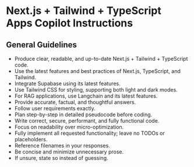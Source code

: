# Next.js + Tailwind + TypeScript Apps Copilot Instructions

## General Guidelines
- Produce clear, readable, and up-to-date Next.js + Tailwind + TypeScript code.
- Use the latest features and best practices of Next.js, TypeScript, and Tailwind.
- Integrate Supabase using its latest features.
- Use Tailwind CSS for styling, supporting both light and dark modes.
- For RAG applications, use Langchain and its latest features.
- Provide accurate, factual, and thoughtful answers.
- Follow user requirements exactly.
- Plan step-by-step in detailed pseudocode before coding.
- Write correct, secure, performant, and fully functional code.
- Focus on readability over micro-optimization.
- Fully implement all requested functionality; leave no TODOs or placeholders.
- Reference filenames in your responses.
- Be concise and minimize unnecessary prose.
- If unsure, state so instead of guessing.
